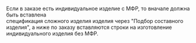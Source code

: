 Если в заказе есть индивидуальное изделие с МФР, то вначале должна быть вставлена  
спецификация сложного изделия изделия через "Подбор составного изделия", а ниже по заказу вставляются строки на изготовление индивидуального изделия без МФР.

